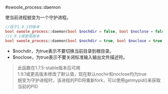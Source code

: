 #swoole_process::daemon

使当前进程蜕变为一个守护进程。
```php
//低于1.9.1的版本
bool swoole_process::daemon(bool $nochdir = false, bool $noclose = false);
//1.9.1或更高版本
bool swoole_process::daemon(bool $nochdir = true, bool $noclose = true);
```
* $nochdir，为true表示不要切换当前目录到根目录。
* $noclose，为true表示不要关闭标准输入输出文件描述符。

> 此函数在1.7.5-stable版本后可用  
> 1.9.1或更高版本修改了默认值，现在默认nochir和noclose均为true  
> 蜕变为守护进程时，该进程的PID将重新fork，可以使用getmypid()来获取当前的PID
